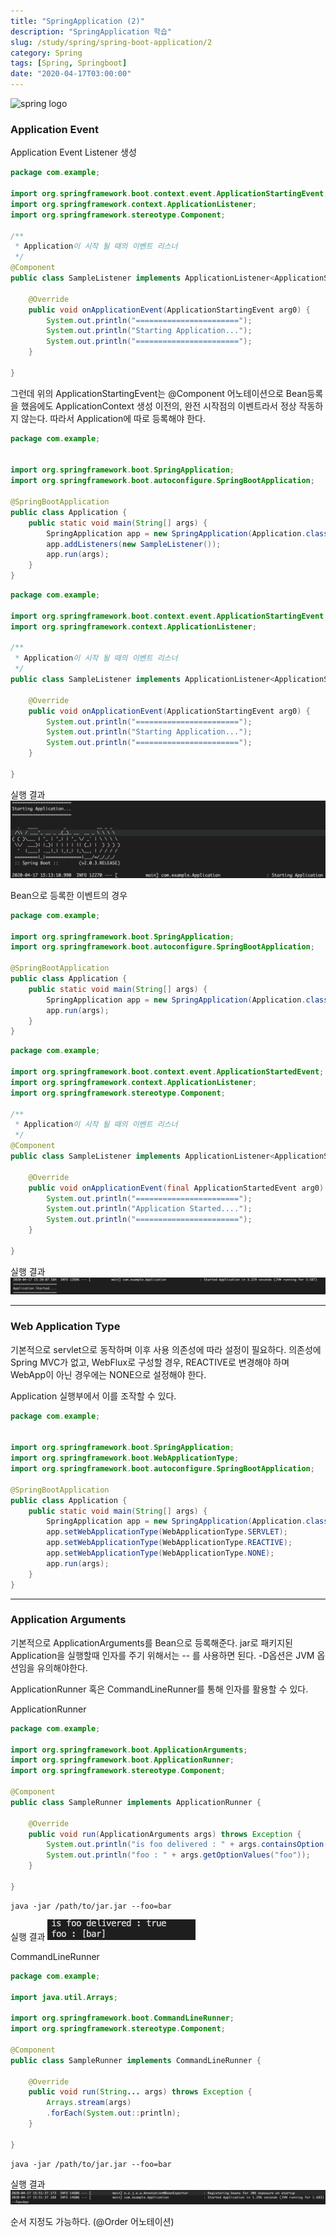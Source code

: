 ```yaml
---
title: "SpringApplication (2)"
description: "SpringApplication 학습"
slug: /study/spring/spring-boot-application/2 
category: Spring 
tags: [Spring, Springboot]
date: "2020-04-17T03:00:00"
---
```

![spring logo](https://spring.io/images/spring-logo-9146a4d3298760c2e7e49595184e1975.svg)

<!--truncate-->
### Application Event

Application Event Listener 생성

```java
package com.example;

import org.springframework.boot.context.event.ApplicationStartingEvent;
import org.springframework.context.ApplicationListener;
import org.springframework.stereotype.Component;

/**
 * Application이 시작 될 때의 이벤트 리스너
 */
@Component
public class SampleListener implements ApplicationListener<ApplicationStartingEvent> {

    @Override
    public void onApplicationEvent(ApplicationStartingEvent arg0) {
        System.out.println("=======================");
        System.out.println("Starting Application...");
        System.out.println("=======================");
    }
    
}
```

그런데 위의 ApplicationStartingEvent는 @Component 어노테이션으로 Bean등록을 했음에도 ApplicationContext 생성 이전의, 완전 시작점의 이벤트라서 정상 작동하지 않는다.
따라서 Application에 따로 등록해야 한다.

```java
package com.example;


import org.springframework.boot.SpringApplication;
import org.springframework.boot.autoconfigure.SpringBootApplication;

@SpringBootApplication
public class Application {
    public static void main(String[] args) {
        SpringApplication app = new SpringApplication(Application.class);
        app.addListeners(new SampleListener());
        app.run(args);
    }
}
```

```java
package com.example;

import org.springframework.boot.context.event.ApplicationStartingEvent;
import org.springframework.context.ApplicationListener;

/**
 * Application이 시작 될 때의 이벤트 리스너
 */
public class SampleListener implements ApplicationListener<ApplicationStartingEvent> {

    @Override
    public void onApplicationEvent(ApplicationStartingEvent arg0) {
        System.out.println("=======================");
        System.out.println("Starting Application...");
        System.out.println("=======================");
    }
    
}
```

실행 결과
![Spring Application Event 실습](images/spring-application-event.png)

Bean으로 등록한 이벤트의 경우

```java
package com.example;

import org.springframework.boot.SpringApplication;
import org.springframework.boot.autoconfigure.SpringBootApplication;

@SpringBootApplication
public class Application {
    public static void main(String[] args) {
        SpringApplication app = new SpringApplication(Application.class);
        app.run(args);
    }
}
```

```java
package com.example;

import org.springframework.boot.context.event.ApplicationStartedEvent;
import org.springframework.context.ApplicationListener;
import org.springframework.stereotype.Component;

/**
 * Application이 시작 될 때의 이벤트 리스너
 */
@Component
public class SampleListener implements ApplicationListener<ApplicationStartedEvent> {

    @Override
    public void onApplicationEvent(final ApplicationStartedEvent arg0) {
        System.out.println("=======================");
        System.out.println("Application Started....");
        System.out.println("=======================");
    }
    
}
```

실행 결과
![spirng application event bean](images/spring-application-event-bean.png)

---

### Web Application Type

기본적으로 servlet으로 동작하며 이후 사용 의존성에 따라 설정이 필요하다. 의존성에 Spring MVC가 없고, WebFlux로 구성할 경우, REACTIVE로 변경해야 하며 WebApp이 아닌 경우에는
NONE으로 설정해야 한다.

Application 실행부에서 이를 조작할 수 있다.

```java
package com.example;


import org.springframework.boot.SpringApplication;
import org.springframework.boot.WebApplicationType;
import org.springframework.boot.autoconfigure.SpringBootApplication;

@SpringBootApplication
public class Application {
    public static void main(String[] args) {
        SpringApplication app = new SpringApplication(Application.class);
        app.setWebApplicationType(WebApplicationType.SERVLET);
        app.setWebApplicationType(WebApplicationType.REACTIVE);
        app.setWebApplicationType(WebApplicationType.NONE);
        app.run(args);
    }
}
```

---

### Application Arguments

기본적으로 ApplicationArguments를 Bean으로 등록해준다. jar로 패키지된 Application을 실행할때 인자를 주기 위해서는 -- 를 사용하면 된다. -D옵션은 JVM 옵션임을 유의해야한다.

ApplicationRunner 혹은 CommandLineRunner를 통해 인자를 활용할 수 있다.

ApplicationRunner

```java
package com.example;

import org.springframework.boot.ApplicationArguments;
import org.springframework.boot.ApplicationRunner;
import org.springframework.stereotype.Component;

@Component
public class SampleRunner implements ApplicationRunner {

    @Override
    public void run(ApplicationArguments args) throws Exception { 
        System.out.println("is foo delivered : " + args.containsOption("foo"));
        System.out.println("foo : " + args.getOptionValues("foo"));
    }
    
}
```

```
java -jar /path/to/jar.jar --foo=bar
```

실행 결과
![spring arguments ApplicationRunner 실행 결과](images/spring-application-arguments.png)

CommandLineRunner

```java
package com.example;

import java.util.Arrays;

import org.springframework.boot.CommandLineRunner;
import org.springframework.stereotype.Component;

@Component
public class SampleRunner implements CommandLineRunner {

    @Override
    public void run(String... args) throws Exception {
        Arrays.stream(args)
        .forEach(System.out::println);
    }
    
}
```

```
java -jar /path/to/jar.jar --foo=bar
```

실행 결과
![spring arguments CommandLineRunner 실행 결과](images/spring-application-arguments2.png)

순서 지정도 가능하다. (@Order 어노테이션)

